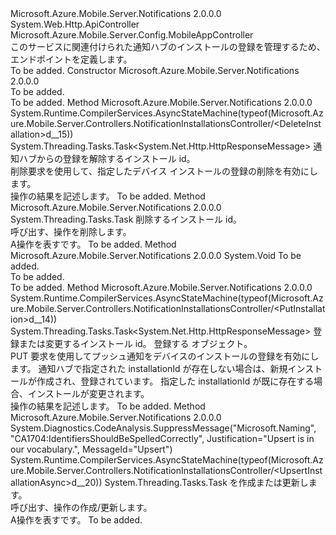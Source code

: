 <Type Name="NotificationInstallationsController" FullName="Microsoft.Azure.Mobile.Server.Controllers.NotificationInstallationsController">
  <TypeSignature Language="C#" Value="public class NotificationInstallationsController : System.Web.Http.ApiController" />
  <TypeSignature Language="ILAsm" Value=".class public auto ansi beforefieldinit NotificationInstallationsController extends System.Web.Http.ApiController" />
  <TypeSignature Language="DocId" Value="T:Microsoft.Azure.Mobile.Server.Controllers.NotificationInstallationsController" />
  <TypeSignature Language="VB.NET" Value="Public Class NotificationInstallationsController&#xA;Inherits ApiController" />
  <TypeSignature Language="F#" Value="type NotificationInstallationsController = class&#xA;    inherit ApiController" />
  <AssemblyInfo>
    <AssemblyName>Microsoft.Azure.Mobile.Server.Notifications</AssemblyName>
    <AssemblyVersion>2.0.0.0</AssemblyVersion>
  </AssemblyInfo>
  <Base>
    <BaseTypeName>System.Web.Http.ApiController</BaseTypeName>
  </Base>
  <Interfaces />
  <Attributes>
    <Attribute>
      <AttributeName>Microsoft.Azure.Mobile.Server.Config.MobileAppController</AttributeName>
    </Attribute>
  </Attributes>
  <Docs>
    <summary>
            <see cref="T:Microsoft.Azure.Mobile.Server.Controllers.NotificationInstallationsController" />このサービスに関連付けられた通知ハブのインストールの登録を管理するため、エンドポイントを定義します。
            </summary>
    <remarks>To be added.</remarks>
  </Docs>
  <Members>
    <Member MemberName=".ctor">
      <MemberSignature Language="C#" Value="public NotificationInstallationsController ();" />
      <MemberSignature Language="ILAsm" Value=".method public hidebysig specialname rtspecialname instance void .ctor() cil managed" />
      <MemberSignature Language="DocId" Value="M:Microsoft.Azure.Mobile.Server.Controllers.NotificationInstallationsController.#ctor" />
      <MemberSignature Language="VB.NET" Value="Public Sub New ()" />
      <MemberType>Constructor</MemberType>
      <AssemblyInfo>
        <AssemblyName>Microsoft.Azure.Mobile.Server.Notifications</AssemblyName>
        <AssemblyVersion>2.0.0.0</AssemblyVersion>
      </AssemblyInfo>
      <Parameters />
      <Docs>
        <summary>To be added.</summary>
        <remarks>To be added.</remarks>
      </Docs>
    </Member>
    <Member MemberName="DeleteInstallation">
      <MemberSignature Language="C#" Value="public System.Threading.Tasks.Task&lt;System.Net.Http.HttpResponseMessage&gt; DeleteInstallation (string installationId);" />
      <MemberSignature Language="ILAsm" Value=".method public hidebysig instance class System.Threading.Tasks.Task`1&lt;class System.Net.Http.HttpResponseMessage&gt; DeleteInstallation(string installationId) cil managed" />
      <MemberSignature Language="DocId" Value="M:Microsoft.Azure.Mobile.Server.Controllers.NotificationInstallationsController.DeleteInstallation(System.String)" />
      <MemberSignature Language="VB.NET" Value="Public Function DeleteInstallation (installationId As String) As Task(Of HttpResponseMessage)" />
      <MemberSignature Language="F#" Value="member this.DeleteInstallation : string -&gt; System.Threading.Tasks.Task&lt;System.Net.Http.HttpResponseMessage&gt;" Usage="notificationInstallationsController.DeleteInstallation installationId" />
      <MemberType>Method</MemberType>
      <AssemblyInfo>
        <AssemblyName>Microsoft.Azure.Mobile.Server.Notifications</AssemblyName>
        <AssemblyVersion>2.0.0.0</AssemblyVersion>
      </AssemblyInfo>
      <Attributes>
        <Attribute>
          <AttributeName>System.Runtime.CompilerServices.AsyncStateMachine(typeof(Microsoft.Azure.Mobile.Server.Controllers.NotificationInstallationsController/&lt;DeleteInstallation&gt;d__15))</AttributeName>
        </Attribute>
      </Attributes>
      <ReturnValue>
        <ReturnType>System.Threading.Tasks.Task&lt;System.Net.Http.HttpResponseMessage&gt;</ReturnType>
      </ReturnValue>
      <Parameters>
        <Parameter Name="installationId" Type="System.String" />
      </Parameters>
      <Docs>
        <param name="installationId">通知ハブからの登録を解除するインストール id。</param>
        <summary>
            削除要求を使用して、指定したデバイス インストールの登録の削除を有効にします。
            </summary>
        <returns>
          <see cref="T:System.Net.Http.HttpResponseMessage" />操作の結果を記述します。</returns>
        <remarks>To be added.</remarks>
      </Docs>
    </Member>
    <Member MemberName="DeleteInstallationAsync">
      <MemberSignature Language="C#" Value="protected internal virtual System.Threading.Tasks.Task DeleteInstallationAsync (string installationId);" />
      <MemberSignature Language="ILAsm" Value=".method familyorassemblyhidebysig newslot virtual instance class System.Threading.Tasks.Task DeleteInstallationAsync(string installationId) cil managed" />
      <MemberSignature Language="DocId" Value="M:Microsoft.Azure.Mobile.Server.Controllers.NotificationInstallationsController.DeleteInstallationAsync(System.String)" />
      <MemberSignature Language="VB.NET" Value="Protected Friend Overridable Function DeleteInstallationAsync (installationId As String) As Task" />
      <MemberSignature Language="F#" Value="abstract member DeleteInstallationAsync : string -&gt; System.Threading.Tasks.Task&#xA;override this.DeleteInstallationAsync : string -&gt; System.Threading.Tasks.Task" Usage="notificationInstallationsController.DeleteInstallationAsync installationId" />
      <MemberType>Method</MemberType>
      <AssemblyInfo>
        <AssemblyName>Microsoft.Azure.Mobile.Server.Notifications</AssemblyName>
        <AssemblyVersion>2.0.0.0</AssemblyVersion>
      </AssemblyInfo>
      <ReturnValue>
        <ReturnType>System.Threading.Tasks.Task</ReturnType>
      </ReturnValue>
      <Parameters>
        <Parameter Name="installationId" Type="System.String" />
      </Parameters>
      <Docs>
        <param name="installationId">削除するインストール id。</param>
        <summary>
            呼び出す、<see cref="T:Microsoft.Azure.NotificationHubs.NotificationHubClient" />操作を削除します。
            </summary>
        <returns>A<see cref="T:System.Threading.Tasks.Task" />操作を表すです。</returns>
        <remarks>To be added.</remarks>
      </Docs>
    </Member>
    <Member MemberName="Initialize">
      <MemberSignature Language="C#" Value="protected override void Initialize (System.Web.Http.Controllers.HttpControllerContext controllerContext);" />
      <MemberSignature Language="ILAsm" Value=".method familyhidebysig virtual instance void Initialize(class System.Web.Http.Controllers.HttpControllerContext controllerContext) cil managed" />
      <MemberSignature Language="DocId" Value="M:Microsoft.Azure.Mobile.Server.Controllers.NotificationInstallationsController.Initialize(System.Web.Http.Controllers.HttpControllerContext)" />
      <MemberSignature Language="VB.NET" Value="Protected Overrides Sub Initialize (controllerContext As HttpControllerContext)" />
      <MemberSignature Language="F#" Value="override this.Initialize : System.Web.Http.Controllers.HttpControllerContext -&gt; unit" Usage="notificationInstallationsController.Initialize controllerContext" />
      <MemberType>Method</MemberType>
      <AssemblyInfo>
        <AssemblyName>Microsoft.Azure.Mobile.Server.Notifications</AssemblyName>
        <AssemblyVersion>2.0.0.0</AssemblyVersion>
      </AssemblyInfo>
      <ReturnValue>
        <ReturnType>System.Void</ReturnType>
      </ReturnValue>
      <Parameters>
        <Parameter Name="controllerContext" Type="System.Web.Http.Controllers.HttpControllerContext" />
      </Parameters>
      <Docs>
        <param name="controllerContext">To be added.</param>
        <summary>To be added.</summary>
        <remarks>To be added.</remarks>
      </Docs>
    </Member>
    <Member MemberName="PutInstallation">
      <MemberSignature Language="C#" Value="public System.Threading.Tasks.Task&lt;System.Net.Http.HttpResponseMessage&gt; PutInstallation (string installationId, Microsoft.Azure.Mobile.Server.Notifications.NotificationInstallation notificationInstallation);" />
      <MemberSignature Language="ILAsm" Value=".method public hidebysig instance class System.Threading.Tasks.Task`1&lt;class System.Net.Http.HttpResponseMessage&gt; PutInstallation(string installationId, class Microsoft.Azure.Mobile.Server.Notifications.NotificationInstallation notificationInstallation) cil managed" />
      <MemberSignature Language="DocId" Value="M:Microsoft.Azure.Mobile.Server.Controllers.NotificationInstallationsController.PutInstallation(System.String,Microsoft.Azure.Mobile.Server.Notifications.NotificationInstallation)" />
      <MemberSignature Language="F#" Value="member this.PutInstallation : string * Microsoft.Azure.Mobile.Server.Notifications.NotificationInstallation -&gt; System.Threading.Tasks.Task&lt;System.Net.Http.HttpResponseMessage&gt;" Usage="notificationInstallationsController.PutInstallation (installationId, notificationInstallation)" />
      <MemberType>Method</MemberType>
      <AssemblyInfo>
        <AssemblyName>Microsoft.Azure.Mobile.Server.Notifications</AssemblyName>
        <AssemblyVersion>2.0.0.0</AssemblyVersion>
      </AssemblyInfo>
      <Attributes>
        <Attribute>
          <AttributeName>System.Runtime.CompilerServices.AsyncStateMachine(typeof(Microsoft.Azure.Mobile.Server.Controllers.NotificationInstallationsController/&lt;PutInstallation&gt;d__14))</AttributeName>
        </Attribute>
      </Attributes>
      <ReturnValue>
        <ReturnType>System.Threading.Tasks.Task&lt;System.Net.Http.HttpResponseMessage&gt;</ReturnType>
      </ReturnValue>
      <Parameters>
        <Parameter Name="installationId" Type="System.String" />
        <Parameter Name="notificationInstallation" Type="Microsoft.Azure.Mobile.Server.Notifications.NotificationInstallation" />
      </Parameters>
      <Docs>
        <param name="installationId">登録または変更するインストール id。</param>
        <param name="notificationInstallation">登録する <see cref="T:Microsoft.Azure.Mobile.Server.Notifications.NotificationInstallation" /> オブジェクト。</param>
        <summary>
            PUT 要求を使用してプッシュ通知をデバイスのインストールの登録を有効にします。
            通知ハブで指定された installationId が存在しない場合は、新規インストールが作成され、登録されています。
            指定した installationId が既に存在する場合、インストールが変更されます。
            </summary>
        <returns>
          <see cref="T:System.Net.Http.HttpResponseMessage" />操作の結果を記述します。</returns>
        <remarks>To be added.</remarks>
      </Docs>
    </Member>
    <Member MemberName="UpsertInstallationAsync">
      <MemberSignature Language="C#" Value="protected virtual System.Threading.Tasks.Task UpsertInstallationAsync (Microsoft.Azure.NotificationHubs.Installation installation);" />
      <MemberSignature Language="ILAsm" Value=".method familyhidebysig newslot virtual instance class System.Threading.Tasks.Task UpsertInstallationAsync(class Microsoft.Azure.NotificationHubs.Installation installation) cil managed" />
      <MemberSignature Language="DocId" Value="M:Microsoft.Azure.Mobile.Server.Controllers.NotificationInstallationsController.UpsertInstallationAsync(Microsoft.Azure.NotificationHubs.Installation)" />
      <MemberSignature Language="F#" Value="abstract member UpsertInstallationAsync : Microsoft.Azure.NotificationHubs.Installation -&gt; System.Threading.Tasks.Task&#xA;override this.UpsertInstallationAsync : Microsoft.Azure.NotificationHubs.Installation -&gt; System.Threading.Tasks.Task" Usage="notificationInstallationsController.UpsertInstallationAsync installation" />
      <MemberType>Method</MemberType>
      <AssemblyInfo>
        <AssemblyName>Microsoft.Azure.Mobile.Server.Notifications</AssemblyName>
        <AssemblyVersion>2.0.0.0</AssemblyVersion>
      </AssemblyInfo>
      <Attributes>
        <Attribute>
          <AttributeName>System.Diagnostics.CodeAnalysis.SuppressMessage("Microsoft.Naming", "CA1704:IdentifiersShouldBeSpelledCorrectly", Justification="Upsert is in our vocabulary.", MessageId="Upsert")</AttributeName>
        </Attribute>
        <Attribute>
          <AttributeName>System.Runtime.CompilerServices.AsyncStateMachine(typeof(Microsoft.Azure.Mobile.Server.Controllers.NotificationInstallationsController/&lt;UpsertInstallationAsync&gt;d__20))</AttributeName>
        </Attribute>
      </Attributes>
      <ReturnValue>
        <ReturnType>System.Threading.Tasks.Task</ReturnType>
      </ReturnValue>
      <Parameters>
        <Parameter Name="installation" Type="Microsoft.Azure.NotificationHubs.Installation" />
      </Parameters>
      <Docs>
        <param name="installation"><see cref="T:Microsoft.Azure.NotificationHubs.Installation" />を作成または更新します。</param>
        <summary>
            呼び出す、<see cref="T:Microsoft.Azure.NotificationHubs.NotificationHubClient" />操作の作成/更新します。
            </summary>
        <returns>A<see cref="T:System.Threading.Tasks.Task" />操作を表すです。</returns>
        <remarks>To be added.</remarks>
      </Docs>
    </Member>
  </Members>
</Type>